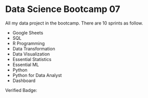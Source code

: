 # Data Science Bootcamp 07

All my data project in the bootcamp. There are 10 sprints as follow.

* Google Sheets
* SQL
* R Programming
* Data Transformation
* Data Visualization
* Essential Statistics
* Essential ML
* Python
* Python for Data Analyst
* Dashboard

Verified Badge: 
